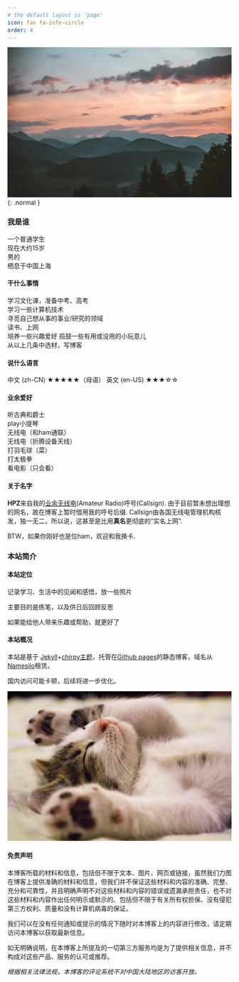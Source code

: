 ```yaml
---
# the default layout is 'page'
icon: fas fa-info-circle
order: 4
---
```

![Desktop View](/assets/img/favicons/bkground/friends.jpg){: .normal }


### **我是谁**
一个普通学生<br>
现在大约15岁<br>
男的<br>
栖息于中国上海<br>
#### **干什么事情**
学习文化课，准备中考、高考<br>
学习一些计算机技术<br>
寻觅自己想从事的事业/研究的领域<br>
读书、上网<br>
培养一些兴趣爱好
捣鼓一些有用或没用的小玩意儿<br>
从以上几条中选材，写博客<br>
#### **说什么语言**
中文 (zh-CN) ★★★★★（母语）
英文 (en-US) ★★★☆☆
#### **业余爱好**

听古典和爵士<br>
play小提琴<br>
无线电（和ham通联）<br>
无线电（折腾设备天线）<br>
打羽毛球（菜）<br>
打太极拳<br>
看电影（只会看）<br>

#### **关于名字**
**HPZ**来自我的<a href="https://zh.wikipedia.org/wiki/%E4%B8%9A%E4%BD%99%E6%97%A0%E7%BA%BF%E7%94%B5" target="_blank">业余无线电</a>(Amateur Radio)呼号(Callsign). 由于目前暂未想出理想的网名，故在博客上暂时借用我的呼号后缀. Callsign由各国无线电管理机构核发，独一无二，所以说，这甚至是比用**真名**更彻底的“实名上网”.

BTW，如果你刚好也是位ham，欢迎和我换卡.
### **本站简介**

#### **本站定位** 
记录学习、生活中的见闻和感悟，放一些照片

主要目的是练笔，以及供日后回顾反思

如果能给他人带来乐趣或帮助，就更好了

#### **本站概况**
本站是基于 <a href="https://jekyllrb.com/" target="_blank">Jekyll</a>+<a href="https://github.com/cotes2020/jekyll-theme-chirpy" target="_blank">chirpy主题</a>，托管在<a href="https://pages.github.com/" target="_blank">Github pages</a>的静态博客，域名从  <a href="https://www.namesilo.com/" target="_blank">Namesilo</a>租赁。
 
国内访问可能卡顿，后续将进一步优化。

![Desktop View](/assets/img/about/pexels-pixabay-416160.jpg)
#### **免责声明**
本博客所载的材料和信息，包括但不限于文本、图片、网页或链接，虽然我们力图在博客上提供准确的材料和信息，但我们并不保证这些材料和内容的准确、完整、充分和可靠性，并且明确声明不对这些材料和内容的错误或遗漏承担责任，也不对这些材料和内容作出任何明示或默示的、包括但不限于有关所有权担保、没有侵犯第三方权利、质量和没有计算机病毒的保证。

我们可以在没有任何通知或提示的情况下随时对本博客上的内容进行修改，请定期访问本博客以获取最新信息。

如无明确说明，在本博客上所提及的一切第三方服务均是为了提供相关信息，并不构成对这些产品、服务的认可或推荐。

*根据相关法律法规，本博客的评论系统不对中国大陆地区的访客开放。*
